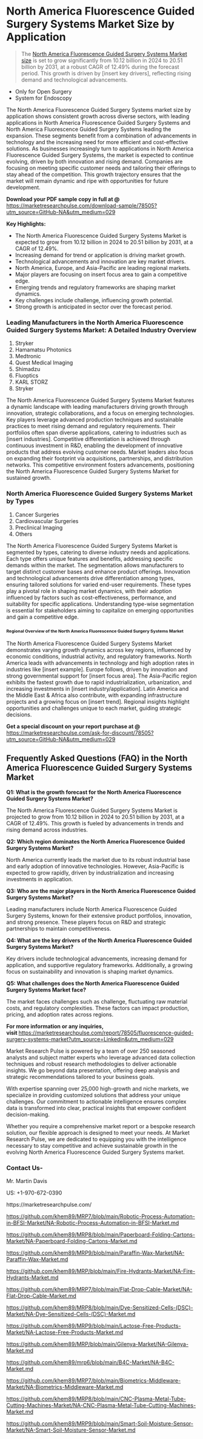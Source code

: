 <h1>North America Fluorescence Guided Surgery Systems Market&nbsp;Size by Application</h1><blockquote><p>The <a href="https://marketresearchpulse.com/download-sample/78505?utm_source=GitHub-NA&amp;utm_medium=029">North America Fluorescence Guided Surgery Systems Market size</a> is set to grow significantly from 10.12 billion in 2024 to 20.51 billion by 2031, at a robust CAGR of 12.49% during the forecast period. This growth is driven by [insert key drivers], reflecting rising demand and technological advancements.</p></blockquote><ul><li>Only for Open Surgery<li> System for Endoscopy</li></ul><p>The North America Fluorescence Guided Surgery Systems market size by application shows consistent growth across diverse sectors, with leading applications in North America Fluorescence Guided Surgery Systems and North America Fluorescence Guided Surgery Systems leading the expansion. These segments benefit from a combination of advancements in technology and the increasing need for more efficient and cost-effective solutions. As businesses increasingly turn to applications in North America Fluorescence Guided Surgery Systems, the market is expected to continue evolving, driven by both innovation and rising demand. Companies are focusing on meeting specific customer needs and tailoring their offerings to stay ahead of the competition. This growth trajectory ensures that the market will remain dynamic and ripe with opportunities for future development.</p><p><strong>Download your PDF sample copy in full at @ </strong><a href="https://marketresearchpulse.com/download-sample/78505?utm_source=GitHub-NA&amp;utm_medium=029">https://marketresearchpulse.com/download-sample/78505?utm_source=GitHub-NA&amp;utm_medium=029</a></p><p><strong>Key Highlights: </strong></p><ul><li>The North America Fluorescence Guided Surgery Systems Market is expected to grow from 10.12 billion in 2024 to 20.51 billion by 2031, at a CAGR of 12.49%.</li><li>Increasing demand for trend or application is driving market growth.</li><li>Technological advancements and innovation are key market drivers.</li><li>North America, Europe, and Asia-Pacific are leading regional markets.</li><li>Major players are focusing on insert focus area to gain a competitive edge.</li><li>Emerging trends and regulatory frameworks are shaping market dynamics.</li><li>Key challenges include challenge, influencing growth potential.</li><li>Strong growth is anticipated in sector over the forecast period.</li></ul><h3>Leading Manufacturers in the North America Fluorescence Guided Surgery Systems Market: A Detailed Industry Overview</h3><ol><li>Stryker</li><li>Hamamatsu Photonics</li><li>Medtronic</li><li>Quest Medical Imaging</li><li>Shimadzu</li><li>Fluoptics</li><li>KARL STORZ</li><li>Stryker</li></ol><div class="flex max-w-full flex-col flex-grow"><div class="min-h-8 text-message flex w-full flex-col items-end gap-2 whitespace-normal break-words [.text-message+&amp;]:mt-5" dir="auto" data-message-author-role="assistant" data-message-id="fd8432e4-4910-450d-b182-61b7bfb0a01f" data-message-model-slug="gpt-4o"><div class="flex w-full flex-col gap-1 empty:hidden first:pt-[3px]"><div class="markdown prose w-full break-words dark:prose-invert light"><p>The North America Fluorescence Guided Surgery Systems Market features a dynamic landscape with leading manufacturers driving growth through innovation, strategic collaborations, and a focus on emerging technologies. Key players leverage advanced production techniques and sustainable practices to meet rising demand and regulatory requirements. Their portfolios often span diverse applications, catering to industries such as [insert industries]. Competitive differentiation is achieved through continuous investment in R&amp;D, enabling the development of innovative products that address evolving customer needs. Market leaders also focus on expanding their footprint via acquisitions, partnerships, and distribution networks. This competitive environment fosters advancements, positioning the North America Fluorescence Guided Surgery Systems Market for sustained growth.</p></div></div></div></div><h3>North America Fluorescence Guided Surgery Systems Market by Types</h3><ol><li>Cancer Surgeries<li> Cardiovascular Surgeries<li> Preclinical Imaging<li> Others</li></ol><div class="flex max-w-full flex-col flex-grow"><div class="min-h-8 text-message flex w-full flex-col items-end gap-2 whitespace-normal break-words [.text-message+&amp;]:mt-5" dir="auto" data-message-author-role="assistant" data-message-id="084470be-0bb7-4664-bddf-5156b4f41249" data-message-model-slug="gpt-4o-mini"><div class="flex w-full flex-col gap-1 empty:hidden first:pt-[3px]"><div class="markdown prose w-full break-words dark:prose-invert light"><p>The North America Fluorescence Guided Surgery Systems Market is segmented by types, catering to diverse industry needs and applications. Each type offers unique features and benefits, addressing specific demands within the market. The segmentation allows manufacturers to target distinct customer bases and enhance product offerings. Innovation and technological advancements drive differentiation among types, ensuring tailored solutions for varied end-user requirements. These types play a pivotal role in shaping market dynamics, with their adoption influenced by factors such as cost-effectiveness, performance, and suitability for specific applications. Understanding type-wise segmentation is essential for stakeholders aiming to capitalize on emerging opportunities and gain a competitive edge.</p></div></div></div></div><h3><span style="font-size: 11px;">Regional Overview of the North America Fluorescence Guided Surgery Systems Market</span></h3><div class="flex max-w-full flex-col flex-grow"><div class="min-h-8 text-message flex w-full flex-col items-end gap-2 whitespace-normal break-words [.text-message+&amp;]:mt-5" dir="auto" data-message-author-role="assistant" data-message-id="e9038762-ce64-4e30-91c9-9bd413514231" data-message-model-slug="gpt-4o-mini"><div class="flex w-full flex-col gap-1 empty:hidden first:pt-[3px]"><div class="markdown prose w-full break-words dark:prose-invert light"><p>The North America Fluorescence Guided Surgery Systems Market demonstrates varying growth dynamics across key regions, influenced by economic conditions, industrial activity, and regulatory frameworks. North America leads with advancements in technology and high adoption rates in industries like [insert example]. Europe follows, driven by innovation and strong governmental support for [insert focus area]. The Asia-Pacific region exhibits the fastest growth due to rapid industrialization, urbanization, and increasing investments in [insert industry/application]. Latin America and the Middle East &amp; Africa also contribute, with expanding infrastructure projects and a growing focus on [insert trend]. Regional insights highlight opportunities and challenges unique to each market, guiding strategic decisions.</p></div></div></div></div><p><strong>Get a special discount on your report purchase at @ </strong><a href="https://marketresearchpulse.com/ask-for-discount/78505?utm_source=GitHub-NA&amp;utm_medium=029">https://marketresearchpulse.com/ask-for-discount/78505?utm_source=GitHub-NA&amp;utm_medium=029</a></p><h2>Frequently Asked Questions (FAQ) in the North America Fluorescence Guided Surgery Systems Market</h2><p><strong>Q1: What is the growth forecast for the North America Fluorescence Guided Surgery Systems Market?</strong></p><p>The North America Fluorescence Guided Surgery Systems Market is projected to grow from 10.12 billion in 2024 to 20.51 billion by 2031, at a CAGR of 12.49%. This growth is fueled by advancements in trends and rising demand across industries.</p><p><strong>Q2: Which region dominates the North America Fluorescence Guided Surgery Systems Market?</strong></p><p>North America currently leads the market due to its robust industrial base and early adoption of innovative technologies. However, Asia-Pacific is expected to grow rapidly, driven by industrialization and increasing investments in application.</p><p><strong>Q3: Who are the major players in the North America Fluorescence Guided Surgery Systems Market?</strong></p><p>Leading manufacturers include North America Fluorescence Guided Surgery Systems, known for their extensive product portfolios, innovation, and strong presence. These players focus on R&amp;D and strategic partnerships to maintain competitiveness.</p><p><strong>Q4: What are the key drivers of the North America Fluorescence Guided Surgery Systems Market?</strong></p><p>Key drivers include technological advancements, increasing demand for application, and supportive regulatory frameworks. Additionally, a growing focus on sustainability and innovation is shaping market dynamics.</p><p><strong>Q5: What challenges does the North America Fluorescence Guided Surgery Systems Market face?</strong></p><p>The market faces challenges such as challenge, fluctuating raw material costs, and regulatory complexities. These factors can impact production, pricing, and adoption rates across regions.</p><p><strong>For more information or any inquiries, visit&nbsp;</strong><a href="https://marketresearchpulse.com/report/78505/fluorescence-guided-surgery-systems-market?utm_source=Linkedin&utm_medium=029">https://marketresearchpulse.com/report/78505/fluorescence-guided-surgery-systems-market?utm_source=Linkedin&utm_medium=029</a></p><p>Market Research Pulse is powered by a team of over 250 seasoned analysts and subject matter experts who leverage advanced data collection techniques and robust research methodologies to deliver actionable insights. We go beyond data presentation, offering deep analysis and strategic recommendations tailored to your business goals.</p><p>With expertise spanning over 25,000 high-growth and niche markets, we specialize in providing customized solutions that address your unique challenges. Our commitment to actionable intelligence ensures complex data is transformed into clear, practical insights that empower confident decision-making.</p><p>Whether you require a comprehensive market report or a bespoke research solution, our flexible approach is designed to meet your needs. At Market Research Pulse, we are dedicated to equipping you with the intelligence necessary to stay competitive and achieve sustainable growth in the evolving North America Fluorescence Guided Surgery Systems market.</p><h3><strong>Contact Us-</strong></h3><p>Mr. Martin Davis</p><p>US: +1-970-672-0390</p><p>https://marketresearchpulse.com/</p><p><a href="https://github.com/khem89/MRP7/blob/main/Robotic-Process-Automation-in-BFSI-Market/NA-Robotic-Process-Automation-in-BFSI-Market.md">https://github.com/khem89/MRP7/blob/main/Robotic-Process-Automation-in-BFSI-Market/NA-Robotic-Process-Automation-in-BFSI-Market.md</a></p><p><a href="https://github.com/khem89/MRP8/blob/main/Paperboard-Folding-Cartons-Market/NA-Paperboard-Folding-Cartons-Market.md">https://github.com/khem89/MRP8/blob/main/Paperboard-Folding-Cartons-Market/NA-Paperboard-Folding-Cartons-Market.md</a></p><p><a href="https://github.com/khem89/MRP9/blob/main/Paraffin-Wax-Market/NA-Paraffin-Wax-Market.md">https://github.com/khem89/MRP9/blob/main/Paraffin-Wax-Market/NA-Paraffin-Wax-Market.md</a></p><p><a href="https://github.com/khem89/MRP/blob/main/Fire-Hydrants-Market/NA-Fire-Hydrants-Market.md">https://github.com/khem89/MRP/blob/main/Fire-Hydrants-Market/NA-Fire-Hydrants-Market.md</a></p><p><a href="https://github.com/khem89/MRP7/blob/main/Flat-Drop-Cable-Market/NA-Flat-Drop-Cable-Market.md">https://github.com/khem89/MRP7/blob/main/Flat-Drop-Cable-Market/NA-Flat-Drop-Cable-Market.md</a></p><p><a href="https://github.com/khem89/MRP8/blob/main/Dye-Sensitized-Cells-(DSC)-Market/NA-Dye-Sensitized-Cells-(DSC)-Market.md">https://github.com/khem89/MRP8/blob/main/Dye-Sensitized-Cells-(DSC)-Market/NA-Dye-Sensitized-Cells-(DSC)-Market.md</a></p><p><a href="https://github.com/khem89/MRP9/blob/main/Lactose-Free-Products-Market/NA-Lactose-Free-Products-Market.md">https://github.com/khem89/MRP9/blob/main/Lactose-Free-Products-Market/NA-Lactose-Free-Products-Market.md</a></p><p><a href="https://github.com/khem89/MRP/blob/main/Gilenya-Market/NA-Gilenya-Market.md">https://github.com/khem89/MRP/blob/main/Gilenya-Market/NA-Gilenya-Market.md</a></p><p><a href="https://github.com/khem89/mrp6/blob/main/B4C-Market/NA-B4C-Market.md">https://github.com/khem89/mrp6/blob/main/B4C-Market/NA-B4C-Market.md</a></p><p><a href="https://github.com/khem89/MRP7/blob/main/Biometrics-Middleware-Market/NA-Biometrics-Middleware-Market.md">https://github.com/khem89/MRP7/blob/main/Biometrics-Middleware-Market/NA-Biometrics-Middleware-Market.md</a></p><p><a href="https://github.com/khem89/MRP8/blob/main/CNC-Plasma-Metal-Tube-Cutting-Machines-Market/NA-CNC-Plasma-Metal-Tube-Cutting-Machines-Market.md">https://github.com/khem89/MRP8/blob/main/CNC-Plasma-Metal-Tube-Cutting-Machines-Market/NA-CNC-Plasma-Metal-Tube-Cutting-Machines-Market.md</a></p><p><a href="https://github.com/khem89/MRP9/blob/main/Smart-Soil-Moisture-Sensor-Market/NA-Smart-Soil-Moisture-Sensor-Market.md">https://github.com/khem89/MRP9/blob/main/Smart-Soil-Moisture-Sensor-Market/NA-Smart-Soil-Moisture-Sensor-Market.md</a></p>

